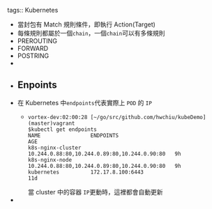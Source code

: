tags:: Kubernetes

- 當封包有 Match 規則條件，即執行 Action(Target)
- 每條規則都屬於一個`chain`，一個`chain`可以有多條規則
- PREROUTING
- FORWARD
- POSTRING
-
- ## Enpoints
- 在 Kubernetes 中`endpoints`代表實際上 `POD` 的 `IP`
	- ```
	  vortex-dev:02:00:28 [~/go/src/github.com/hwchiu/kubeDemo](master)vagrant
	  $kubectl get endpoints
	  NAME                ENDPOINTS                                      AGE
	  k8s-nginx-cluster   10.244.0.88:80,10.244.0.89:80,10.244.0.90:80   9h
	  k8s-nginx-node      10.244.0.88:80,10.244.0.89:80,10.244.0.90:80   9h
	  kubernetes          172.17.8.100:6443                              11d
	  ```
	  當 cluster 中的容器 `IP`更動時，這裡都會自動更新
-